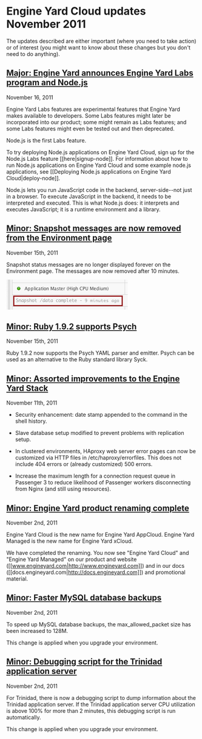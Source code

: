 # Engine Yard Cloud updates November 2011

The updates described are either important (where you need to take action) or of interest (you might want to know about these changes but you don't need to do anything). 

<a href=#update7><h2 id="update7"><b>Major:</b> Engine Yard announces Engine Yard Labs program and Node.js</h2></a>

November 16, 2011

Engine Yard Labs features are experimental features that Engine Yard makes available to developers. Some Labs features might later be incorporated into our product; some might remain as Labs features; and some Labs features might even be tested out and then deprecated.

Node.js is the first Labs feature. 

To try deploying Node.js applications on Engine Yard Cloud, sign up for the Node.js Labs feature [[here|signup-node]]. For information about how to run Node.js applications on Engine Yard Cloud and some example node.js applications, see [[Deploying Node.js applications on Engine Yard Cloud|deploy-node]].

Node.js lets you run JavaScript code in the backend, server-side--not just in a browser. To execute JavaScript in the backend, it needs to be interpreted and executed. This is what Node.js does: it interprets and executes JavaScript; it is a runtime environment and a library.


<a href=#update6><h2 id="update6">Minor: Snapshot messages are now removed from the Environment page</h2></a>

November 15th, 2011

Snapshot status messages are no longer displayed forever on the Environment page. The messages are now removed after 10 minutes.

![Example of a snapshot status message](images/snapshot_status_message.png)

<a href=#update5><h2 id="update5">Minor: Ruby 1.9.2 supports Psych</h2></a>

November 15th, 2011

Ruby 1.9.2 now supports the Psych YAML parser and emitter. Psych can be used as an alternative to the Ruby standard library Syck. 

<a href=#update4><h2 id="update4">Minor: Assorted improvements to the Engine Yard Stack</h2></a>

November 11th, 2011

* Security enhancement: date stamp appended to the command in the shell history. 
 
* Slave database setup modified to prevent problems with replication setup.

* In clustered environments, HAproxy web server error pages can now be customized via HTTP files in /etc/haproxy/errorfiles. This does not include 404 errors or (already customized) 500 errors.

* Increase the maximum length for a connection request queue in Passenger 3 to reduce likelihood of Passenger workers disconnecting from Nginx (and still using resources).

<a href=#update3><h2 id="update3">Minor: Engine Yard product renaming complete</h2></a>

November 2nd, 2011

Engine Yard Cloud is the new name for Engine Yard AppCloud. Engine Yard Managed is the new name for Engine Yard xCloud.

We have completed the renaming. You now see "Engine Yard Cloud" and "Engine Yard Managed" on our product and website ([[www.engineyard.com|http://www.engineyard.com]]) and in our docs ([[docs.engineyard.com|http://docs.engineyard.com]]) and promotional material.

<a href=#update2><h2 id="update2">Minor: Faster MySQL database backups</h2></a>

November 2nd, 2011

To speed up MySQL database backups, the max_allowed_packet size has been increased to 128M.

This change is applied when you upgrade your environment.

<a href=#update1><h2 id="update1">Minor: Debugging script for the Trinidad application server</h2></a>

November 2nd, 2011

For Trinidad, there is now a debugging script to dump information about the Trinidad application server. 
If the Trinidad application server CPU utilization is above 100% for more than 2 minutes, this debugging script is run automatically.

This change is applied when you upgrade your environment.




[1]: #update1        "update1"
[2]: #update2        "update2"
[3]: #update3        "update3"
[4]: #update4        "update4"
[5]: #update5        "update5"
[6]: #update6        "update6"
[7]: #update7        "update7"
[8]: #update8        "update8"
[9]: #update9        "update9"
[10]: #update10        "update10"
[11]: #update11        "update11"
[12]: #update12        "update12"
[13]: #update13        "update13"
[14]: #update14        "update14"
[15]: #update15        "update15"
[16]: #update16        "update16"
[17]: #update17        "update17"
[18]: #update18        "update18"

